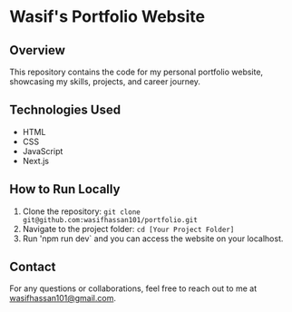 # Wasif's Portfolio Website

## Overview
This repository contains the code for my personal portfolio website, showcasing my skills, projects, and career journey.

## Technologies Used
- HTML
- CSS
- JavaScript
- Next.js

## How to Run Locally
1. Clone the repository: `git clone git@github.com:wasifhassan101/portfolio.git`
2. Navigate to the project folder: `cd [Your Project Folder]`
3. Run 'npm run dev` and you can access the website on your localhost.

## Contact
For any questions or collaborations, feel free to reach out to me at wasifhassan101@gmail.com.

